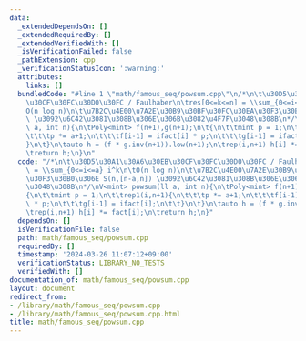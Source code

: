 ```yaml
---
data:
  _extendedDependsOn: []
  _extendedRequiredBy: []
  _extendedVerifiedWith: []
  _isVerificationFailed: false
  _pathExtension: cpp
  _verificationStatusIcon: ':warning:'
  attributes:
    links: []
  bundledCode: "#line 1 \"math/famous_seq/powsum.cpp\"\n/*\n\t\u30D5\u30A1\u30A6\u30EB\
    \u30CF\u30FC\u30D0\u30FC / Faulhaber\n\tres[0<=k<=n] = \\sum_{0<=i<=a} i^k\n\t\
    O(n log n)\n\t\u7B2C\u4E00\u7A2E\u30B9\u30BF\u30FC\u30EA\u30F3\u30B0\u306E S(n,[n-a,n])\
    \ \u3092\u6C42\u3081\u308B\u306E\u306B\u3082\u4F7F\u3048\u308B\n*/\nV<mint> powsum(ll\
    \ a, int n){\n\tPoly<mint> f(n+1),g(n+1);\n\t{\n\t\tmint p = 1;\n\t\trep1(i,n+1){\n\
    \t\t\tp *= a+1;\n\t\t\tf[i-1] = ifact[i] * p;\n\t\t\tg[i-1] = ifact[i];\n\t\t\
    }\n\t}\n\tauto h = (f * g.inv(n+1)).low(n+1);\n\trep(i,n+1) h[i] *= fact[i];\n\
    \treturn h;\n}\n"
  code: "/*\n\t\u30D5\u30A1\u30A6\u30EB\u30CF\u30FC\u30D0\u30FC / Faulhaber\n\tres[0<=k<=n]\
    \ = \\sum_{0<=i<=a} i^k\n\tO(n log n)\n\t\u7B2C\u4E00\u7A2E\u30B9\u30BF\u30FC\u30EA\
    \u30F3\u30B0\u306E S(n,[n-a,n]) \u3092\u6C42\u3081\u308B\u306E\u306B\u3082\u4F7F\
    \u3048\u308B\n*/\nV<mint> powsum(ll a, int n){\n\tPoly<mint> f(n+1),g(n+1);\n\t\
    {\n\t\tmint p = 1;\n\t\trep1(i,n+1){\n\t\t\tp *= a+1;\n\t\t\tf[i-1] = ifact[i]\
    \ * p;\n\t\t\tg[i-1] = ifact[i];\n\t\t}\n\t}\n\tauto h = (f * g.inv(n+1)).low(n+1);\n\
    \trep(i,n+1) h[i] *= fact[i];\n\treturn h;\n}"
  dependsOn: []
  isVerificationFile: false
  path: math/famous_seq/powsum.cpp
  requiredBy: []
  timestamp: '2024-03-26 11:07:12+09:00'
  verificationStatus: LIBRARY_NO_TESTS
  verifiedWith: []
documentation_of: math/famous_seq/powsum.cpp
layout: document
redirect_from:
- /library/math/famous_seq/powsum.cpp
- /library/math/famous_seq/powsum.cpp.html
title: math/famous_seq/powsum.cpp
---
```

